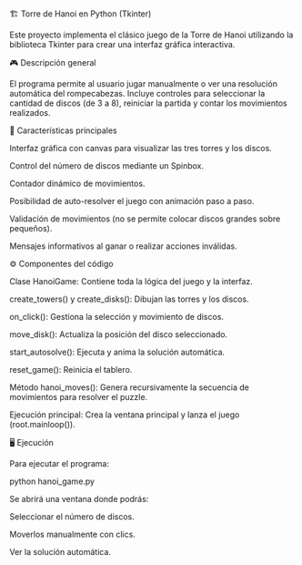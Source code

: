 🏗️ Torre de Hanoi en Python (Tkinter)

Este proyecto implementa el clásico juego de la Torre de Hanoi utilizando la biblioteca Tkinter para crear una interfaz gráfica interactiva.

🎮 Descripción general

El programa permite al usuario jugar manualmente o ver una resolución automática del rompecabezas.
Incluye controles para seleccionar la cantidad de discos (de 3 a 8), reiniciar la partida y contar los movimientos realizados.

🧩 Características principales

Interfaz gráfica con canvas para visualizar las tres torres y los discos.

Control del número de discos mediante un Spinbox.

Contador dinámico de movimientos.

Posibilidad de auto-resolver el juego con animación paso a paso.

Validación de movimientos (no se permite colocar discos grandes sobre pequeños).

Mensajes informativos al ganar o realizar acciones inválidas.

⚙️ Componentes del código

Clase HanoiGame: Contiene toda la lógica del juego y la interfaz.

create_towers() y create_disks(): Dibujan las torres y los discos.

on_click(): Gestiona la selección y movimiento de discos.

move_disk(): Actualiza la posición del disco seleccionado.

start_autosolve(): Ejecuta y anima la solución automática.

reset_game(): Reinicia el tablero.

Método hanoi_moves(): Genera recursivamente la secuencia de movimientos para resolver el puzzle.

Ejecución principal: Crea la ventana principal y lanza el juego (root.mainloop()).

🖥️ Ejecución

Para ejecutar el programa:

python hanoi_game.py


Se abrirá una ventana donde podrás:

Seleccionar el número de discos.

Moverlos manualmente con clics.

Ver la solución automática.
